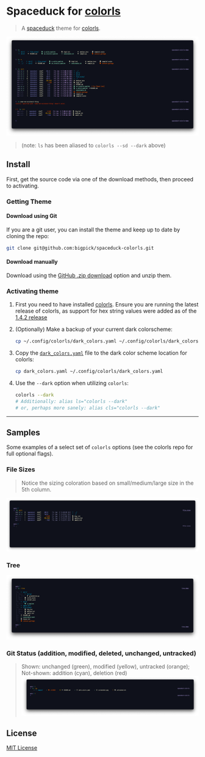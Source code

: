 # Spaceduck for [colorls](https://github.com/athityakumar/colorls)

> A [spaceduck](https://github.com/pineapplegiant/spaceduck) theme for [colorls](https://github.com/athityakumar/colorls).

![Screenshot](./screenshot.png)

> (note: `ls` has been aliased to `colorls --sd --dark` above)

## Install

First, get the source code via one of the download methods, then proceed to activating.

### Getting Theme
#### Download using Git

If you are a git user, you can install the theme and keep up to date by cloning the repo:

```bash
git clone git@github.com:bigpick/spaceduck-colorls.git
```

#### Download manually

Download using the [GitHub .zip download](https://github.com/bigpick/spaceduck-colorls/archive/main.zip) option and unzip them.

### Activating theme

1. First you need to have installed [colorls](https://github.com/athityakumar/colorls#installation). Ensure you are running the latest release of colorls, as support for hex string values were added as of the [1.4.2 release](https://github.com/athityakumar/colorls/releases/tag/v1.4.2)


2. (Optionally) Make a backup of your current dark colorscheme:

    ```bash
    cp ~/.config/colorls/dark_colors.yaml ~/.config/colorls/dark_colors.yaml.backup
    ```
3. Copy the [`dark_colors.yaml`](https://github.com/bipick/spaceduck-colorls/blob/main/dark_colors.yaml) file to the dark color scheme location for colorls:

    ```bash
    cp dark_colors.yaml ~/.config/colorls/dark_colors.yaml
    ```
4. Use the `--dark` option when utilizing `colorls`:

    ```bash
    colorls --dark
    # Additionally: alias ls="colorls --dark"
    # or, perhaps more sanely: alias cls="colorls --dark"
    ```

---

## Samples

Some examples of a select set of `colorls` options (see the colorls repo for full optional flags).

### File Sizes

> Notice the sizing coloration based on small/medium/large size in the 5th column.

![file-size-screenshot](./sample/spaceduck_sizes.png)

### Tree
![tree-screenshot](./sample/spaceduck_tree.png)

### Git Status (addition, modified, deleted, unchanged, untracked)
> Shown: unchanged (green), modified (yellow), untracked (orange); Not-shown: addition (cyan), deletion (red)
![git-demo-screenshot](./sample/spaceduck_git.png)

## License

[MIT License](./LICENSE)
